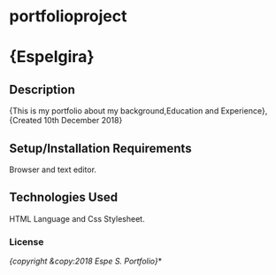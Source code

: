 # portfolioproject
# {EspeIgira}
## Description
{This is my portfolio about my background,Education and Experience}, {Created 10th December 2018}
## Setup/Installation Requirements
Browser and text editor.
## Technologies Used
HTML Language and Css Stylesheet.
### License
*{copyright &copy:2018 Espe S. Portfolio}**
  
